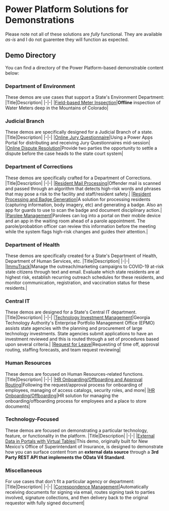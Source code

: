 # Power Platform Solutions for Demonstrations
Please note not all of these solutions are *fully* functional. They are available *as-is* and I do not guarentee they will function as expected.

## Demo Directory
You can find a directory of the Power Platform-based demonstrable content below:

### Department of Environment
These demos are use cases that support a State's Environment Department:
|Title|Description|
|-|-|
|[Field-based Meter Inspection](./Field-Meter-Inspection/)|**Offline** inspection of Water Meters deep in the Mountains of Colorado|

### Judicial Branch
These demos are specifically designed for a Judicial Branch of a state.
|Title|Description|
|-|-|
|[Online Jury Questionnaire](./Jury-Questionnaire/)|Using a Power Apps Portal for distributing and receiving Jury Questionnaires mid-session|
|[Online Dispute Resolution](./Online-Dispute-Resolution/)|Provide two parties the opportunity to settle a dispute before the case heads to the state court system|

### Department of Corrections
These demos are specifically crafted for a Department of Corrections.
|Title|Description|
|-|-|
|[Resident Mail Processing](./Offender-Mail-Processing/)|Offender mail is scanned and passed through an algorithm that detects high-risk words and phrases that may pose a risk to the facility and staff/resident safety.|
|[Resident Processing and Badge Generation](./Offender-Mail-Processing/)|A solution for processing residents (capturing information, body imagery, etc) and generating a badge. Also an app for guards to use to scan the badge and document disciplinary action.|
|[Parolee Management](./DOC-Parole-Check-In/)|Parolees can log into a portal on their mobile device and an app in the waiting room ahead of a parole appointment. The parole/probabtion officer can review this information before the meeting while the system flags high-risk changes and guides their attention.|

### Department of Health
These demos are specifically created for a State's Department of Health, Department of Human Services, etc.
|Title|Description|
|-|-|
|[ImmuTrack](./ImmuTrack/)|Manage the outreach/marketing campaigns to COVID-19 at-risk state citizens through text and email. Evaluate which state residents are at highest risk, establish recurring outreach schedules for these residents, and monitor communication, registration, and vaccination status for these residents.|

### Central IT
These demos are designed for a State's Central IT department.
|Title|Description|
|-|-|
|[Technology Investment Management](./Technology-Investment-Management/)|Georgia Technology Authority's Enterprise Portfolio Management Office (EPMO) assists state agencies with the planning and procurement of large technology investments. State agencies submit applications to have an investment reviewed and this is routed through a set of procedures based upon several criteria.|
|[Request for Leave](./Request-For-Leave/)|Requesting of time off, approval routing, staffing forecasts, and team request reviewing|

### Human Resources
These demos are focused on Human Resources-related functions.
|Title|Description|
|-|-|
|[HR Onboarding/Offboarding and Approval Routing](./onboarding-offboarding-approval/)|Following the request/approval process for onboarding of employees, managing of access catalogs, security roles, and more|
|[HR Onboarding/Offboarding](./HR-Onboarding-Offboarding/)|HR solution for managing the onboarding/offboarding process for employees and a place to store documents|

### Technology-Focused
These demos are focused on demonstrating a particular technology, feature, or functionality in the platform.
|Title|Description|
|-|-|
|[External Data in Portals with Virtual Tables](./Virtual-Tables-Demo/)|This demo, originally built for New Mexico's Office of Superintendant of Insurance, is designed to demonstrate how you can surface content from an **external data source** through a **3rd Party REST API that implements the OData V4 Standard**.

### Miscellaneous
For use cases that don't fit a particular agency or department:
|Title|Description|
|-|-|
|[Correspondence Management](./Correspondence-Management/)|Automatically receiving documents for signing via email, routes signing task to parties involved, signature collections, and then delivery back to the original requestor with fully signed document|

